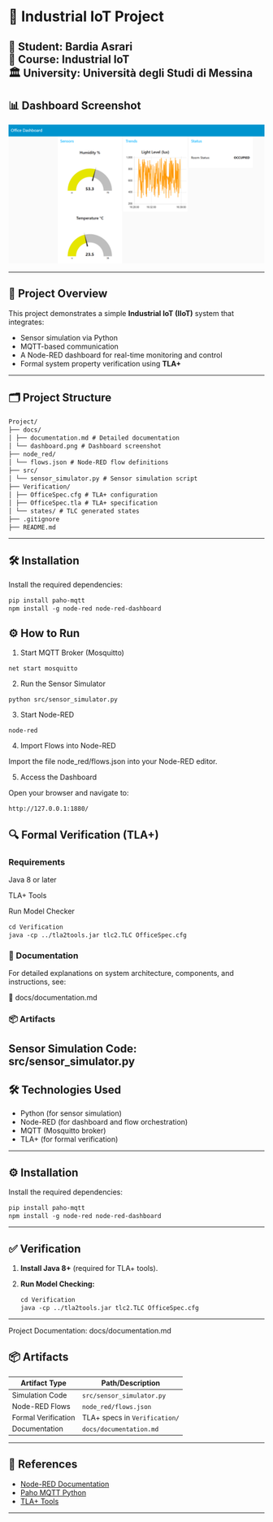 # 🚀 Industrial IoT Project

**👤 Student:** Bardia Asrari  
**📘 Course:** Industrial IoT  
**🏛️ University:** Università degli Studi di Messina  
---

## 📊 Dashboard Screenshot

![Dashboard](docs/dashboard.png)

---

## 🧾 Project Overview

This project demonstrates a simple **Industrial IoT (IIoT)** system that integrates:

- Sensor simulation via Python  
- MQTT-based communication  
- A Node-RED dashboard for real-time monitoring and control  
- Formal system property verification using **TLA+**

---

## 🗂️ Project Structure
```
Project/
├── docs/
│ ├── documentation.md # Detailed documentation
│ └── dashboard.png # Dashboard screenshot
├── node_red/
│ └── flows.json # Node-RED flow definitions
├── src/
│ └── sensor_simulator.py # Sensor simulation script
├── Verification/
│ ├── OfficeSpec.cfg # TLA+ configuration
│ ├── OfficeSpec.tla # TLA+ specification
│ └── states/ # TLC generated states
├── .gitignore
├── README.md
```
---

## 🛠️ Installation

Install the required dependencies:

```
pip install paho-mqtt
npm install -g node-red node-red-dashboard
```
## ⚙️ How to Run

1. Start MQTT Broker (Mosquitto)
```
net start mosquitto
```
2. Run the Sensor Simulator
```
python src/sensor_simulator.py
```
3. Start Node-RED
```
node-red
```
4. Import Flows into Node-RED

Import the file node_red/flows.json into your Node-RED editor.

5. Access the Dashboard

Open your browser and navigate to:
```
http://127.0.0.1:1880/
```
## 🔍 Formal Verification (TLA+)
### Requirements

Java 8 or later

TLA+ Tools

Run Model Checker
```
cd Verification
java -cp ../tla2tools.jar tlc2.TLC OfficeSpec.cfg
```
### 📄 Documentation
For detailed explanations on system architecture, components, and instructions, see:

📘 docs/documentation.md

### 📦 Artifacts

Sensor Simulation Code: src/sensor_simulator.py
---

## 🛠️ Technologies Used

- Python (for sensor simulation)
- Node-RED (for dashboard and flow orchestration)
- MQTT (Mosquitto broker)
- TLA+ (for formal verification)

---

## ⚙️ Installation

Install the required dependencies:
```
pip install paho-mqtt
npm install -g node-red node-red-dashboard
```
---
## ✅ Verification

1. **Install Java 8+** (required for TLA+ tools).
2. **Run Model Checking:**

    ```
    cd Verification
    java -cp ../tla2tools.jar tlc2.TLC OfficeSpec.cfg
---

Project Documentation: docs/documentation.md

## 📦 Artifacts

| Artifact Type         | Path/Description                   |
|---------------------- |------------------------------------|
| Simulation Code       | `src/sensor_simulator.py`          |
| Node-RED Flows        | `node_red/flows.json`              |
| Formal Verification   | TLA+ specs in `Verification/`      |
| Documentation         | `docs/documentation.md`            |
---


## 🔗 References

- [Node-RED Documentation](https://nodered.org/docs/)
- [Paho MQTT Python](https://www.eclipse.org/paho/index.php?page=clients/python/index.php)
- [TLA+ Tools](https://lamport.azurewebsites.net/tla/tools.html)

---

